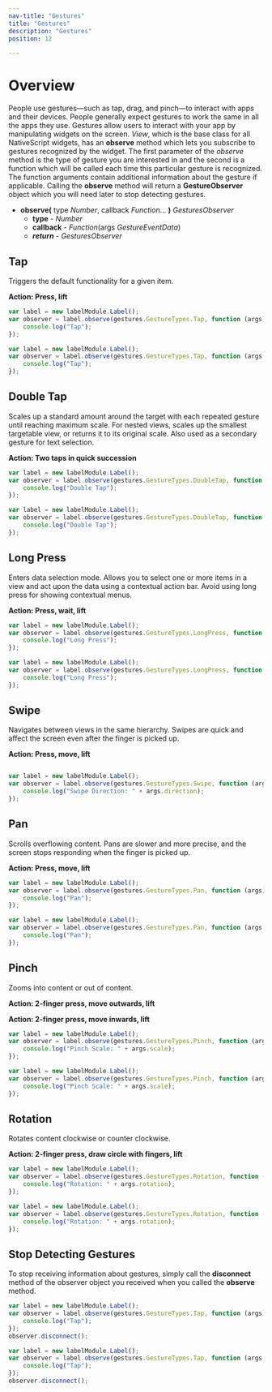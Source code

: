 ```yaml
---
nav-title: "Gestures"
title: "Gestures"
description: "Gestures"
position: 12

---
```

# Overview
People use gestures—such as tap, drag, and pinch—to interact with apps and their devices. People generally expect gestures to work the same in all the apps they use. Gestures allow users to interact with your app by manipulating widgets on the screen.
*View*, which is the base class for all NativeScript widgets, has an **observe** method which lets you subscribe to gestures recognized by the widget. The first parameter of the *observe* method is the type of gesture you are interested in and the second is a function which will be called each time this particular gesture is recognized. The function arguments contain additional information about the gesture if applicable. Calling the **observe** method will return a **GestureObserver** object which you will need later to stop detecting gestures.

- **observe(** type _Number_, callback _Function_... **)** _GesturesObserver_
   - **type** - _Number_
   - **callback** - _Function_(args _GestureEventData_)
   - _**return**_ - _GesturesObserver_   

## Tap
Triggers the default functionality for a given item.

**Action: Press, lift**

``` JavaScript
var label = new labelModule.Label();
var observer = label.observe(gestures.GestureTypes.Tap, function (args) {
    console.log("Tap");
});
```
``` TypeScript
var label = new labelModule.Label();
var observer = label.observe(gestures.GestureTypes.Tap, function (args: gestures.GestureEventData) {
    console.log("Tap");
});
```

## Double Tap
Scales up a standard amount around the target with each repeated gesture until reaching maximum scale. For nested views, scales up the smallest targetable view, or returns it to its original scale. Also used as a secondary gesture for text selection.

**Action: Two taps in quick succession**

``` JavaScript
var label = new labelModule.Label();
var observer = label.observe(gestures.GestureTypes.DoubleTap, function (args) {
    console.log("Double Tap");
});
```
``` TypeScript
var label = new labelModule.Label();
var observer = label.observe(gestures.GestureTypes.DoubleTap, function (args: gestures.GestureEventData) { 
    console.log("Double Tap");
});
```

## Long Press
Enters data selection mode. Allows you to select one or more items in a view and act upon the data using a contextual action bar. Avoid using long press for showing contextual menus.

**Action: Press, wait, lift**

``` JavaScript
var label = new labelModule.Label();
var observer = label.observe(gestures.GestureTypes.LongPress, function (args) {
    console.log("Long Press");
});
```
``` TypeScript
var label = new labelModule.Label();
var observer = label.observe(gestures.GestureTypes.LongPress, function (args: gestures.GestureEventData) {
    console.log("Long Press");
});
```

## Swipe
Navigates between views in the same hierarchy. Swipes are quick and affect the screen even after the finger is picked up.

**Action: Press, move, lift**

``` JavaScript
```
``` TypeScript
var label = new labelModule.Label();
var observer = label.observe(gestures.GestureTypes.Swipe, function (args: gestures.SwipeGestureEventData) {
    console.log("Swipe Direction: " + args.direction);
});
```

## Pan
Scrolls overflowing content. Pans are slower and more precise, and the screen stops responding when the finger is picked up.

**Action: Press, move, lift**

``` JavaScript
var label = new labelModule.Label();
var observer = label.observe(gestures.GestureTypes.Pan, function (args) {
    console.log("Pan");
});
```
``` TypeScript
var label = new labelModule.Label();
var observer = label.observe(gestures.GestureTypes.Pan, function (args: gestures.GestureEventData) {
    console.log("Pan");
});
```

## Pinch
Zooms into content or out of content.

**Action: 2-finger press, move outwards, lift**

**Action: 2-finger press, move inwards, lift**

``` JavaScript
var label = new labelModule.Label();
var observer = label.observe(gestures.GestureTypes.Pinch, function (args) {
    console.log("Pinch Scale: " + args.scale);
});
```
``` TypeScript
var label = new labelModule.Label();
var observer = label.observe(gestures.GestureTypes.Pinch, function (args: gestures.PinchGestureEventData) {
    console.log("Pinch Scale: " + args.scale);
});
```

## Rotation
Rotates content clockwise or counter clockwise.

**Action: 2-finger press, draw circle with fingers, lift**

``` JavaScript
var label = new labelModule.Label();
var observer = label.observe(gestures.GestureTypes.Rotation, function (args) {
    console.log("Rotation: " + args.rotation);
});
```
``` TypeScript
var label = new labelModule.Label();
var observer = label.observe(gestures.GestureTypes.Rotation, function (args: gestures.RotationGestureEventData) {
    console.log("Rotation: " + args.rotation);
});
```

## Stop Detecting Gestures
To stop receiving information about gestures, simply call the **disconnect** method of the observer object you received when you called the **observe** method.

``` JavaScript
var label = new labelModule.Label();
var observer = label.observe(gestures.GestureTypes.Tap, function (args) {
    console.log("Tap");
});
observer.disconnect();
```
``` TypeScript
var label = new labelModule.Label();
var observer = label.observe(gestures.GestureTypes.Tap, function (args: gestures.GestureEventData) {
    console.log("Tap");
});
observer.disconnect();
```